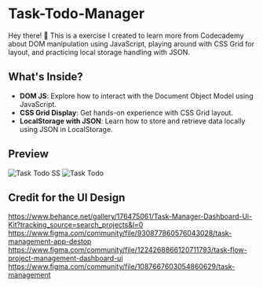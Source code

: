 # Task-Todo-Manager
Hey there! 👋 This is a exercise I created to learn more from Codecademy about DOM manipulation using JavaScript, playing around with CSS Grid for layout, and practicing local storage handling with JSON.

## What's Inside?

- **DOM JS**: Explore how to interact with the Document Object Model using JavaScript.
- **CSS Grid Display**: Get hands-on experience with CSS Grid layout.
- **LocalStorage with JSON**: Learn how to store and retrieve data locally using JSON in LocalStorage.

## Preview
![Task Todo SS](https://github.com/ekabelaw/Task-Todo-Manager/assets/25884840/46f00732-183a-47f5-b000-0e0803364608)
![Task Todo](https://github.com/ekabelaw/Task-Todo-Manager/assets/25884840/3e984272-3c66-4d5e-ab63-e6949afc8bc3)

## Credit for the UI Design
https://www.behance.net/gallery/176475061/Task-Manager-Dashboard-Ui-Kit?tracking_source=search_projects&l=0
https://www.figma.com/community/file/930877860576043028/task-management-app-destop
https://www.figma.com/community/file/1224268866120711793/task-flow-project-management-dashboard-ui
https://www.figma.com/community/file/1087667603054860629/task-management
